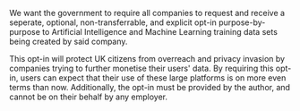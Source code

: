 We want the government to require all companies to request and receive a seperate, optional, non-transferrable, and explicit opt-in purpose-by-purpose to Artificial Intelligence and Machine Learning training data sets being created by said company.

This opt-in will protect UK citizens from overreach and privacy invasion by companies trying to further monetise their users' data. By requiring this opt-in, users can expect that their use of these large platforms is on more even terms than now. Additionally, the opt-in must be provided by the author, and cannot be on their behalf by any employer.
